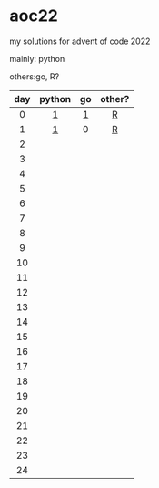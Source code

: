 # aoc22

my solutions for advent of code 2022

mainly: python

others:go, R?

| day  | python | go | other? |
| :-------------: |:-------------:| :-----:| :-----:|
| 0 | [1](day0/aoc_day0.py) |  [1](day0/aoc_day0.go) |[R](day0/aoc_day0.R)|
| 1 | [1](day1/aoc_day1.py)     | 0 |[R](day1/aoc_day1.R) |
| 2 |      |  | |
| 3 |      |  |
| 4 |      |  |
| 5 |      |  |
| 6 |      |  |
| 7 |      |  |
| 8 |      |  |
| 9 |      |  |
| 10 |      |  |
| 11 |      |  |
| 12 |      |  |
| 13 |      |  |
| 14 |      |  |
| 15 |      |  |
| 16 |      |  |
| 17 |      |  |
| 18 |      |  |
| 19 |      |  |
| 20 |      |  |
| 21 |      |  |
| 22 |      |  |
| 23 |      |  |
| 24 |      |  |
